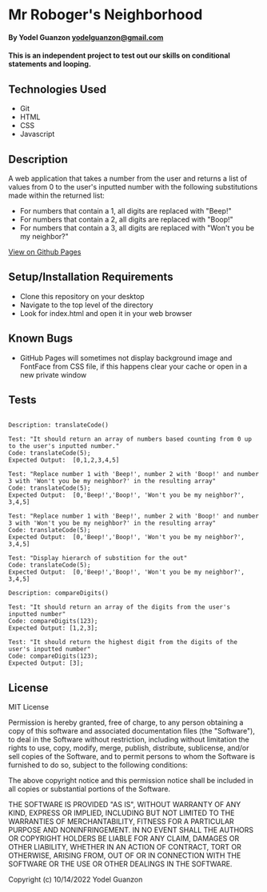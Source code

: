# Mr Roboger's Neighborhood

#### By Yodel Guanzon <yodelguanzon@gmail.com>

#### This is an independent project to test out our skills on conditional statements and looping.

## Technologies Used

* Git
* HTML
* CSS
* Javascript

## Description

A web application that takes a number from the user and returns a list of values from 0 to the user's inputted number with the following substitutions made within the returned list:

* For numbers that contain a 1, all digits are replaced with "Beep!"
* For numbers that contain a 2, all digits are replaced with "Boop!"
* For numbers that contain a 3, all digits are replaced with "Won't you be my neighbor?"

[View on Github Pages](https://delguanzon.github.io/mr-robogers/)

## Setup/Installation Requirements

* Clone this repository on your desktop
* Navigate to the top level of the directory
* Look for index.html and open it in your web browser

## Known Bugs

* GitHub Pages will sometimes not display background image and FontFace from CSS file, if this happens clear your cache or open in a new private window

## Tests
```

Description: translateCode()

Test: "It should return an array of numbers based counting from 0 up to the user's inputted number."
Code: translateCode(5);
Expected Output:  [0,1,2,3,4,5]

Test: "Replace number 1 with 'Beep!', number 2 with 'Boop!' and number 3 with 'Won't you be my neighbor?' in the resulting array"
Code: translateCode(5);
Expected Output:  [0,'Beep!','Boop!', 'Won't you be my neighbor?', 3,4,5]

Test: "Replace number 1 with 'Beep!', number 2 with 'Boop!' and number 3 with 'Won't you be my neighbor?' in the resulting array"
Code: translateCode(5);
Expected Output:  [0,'Beep!','Boop!', 'Won't you be my neighbor?', 3,4,5]

Test: "Display hierarch of substition for the out"
Code: translateCode(5);
Expected Output:  [0,'Beep!','Boop!', 'Won't you be my neighbor?', 3,4,5]

Description: compareDigits()

Test: "It should return an array of the digits from the user's inputted number"
Code: compareDigits(123);
Expected Output: [1,2,3];

Test: "It should return the highest digit from the digits of the user's inputted number"
Code: compareDigits(123);
Expected Output: [3];

```

## License

MIT License

Permission is hereby granted, free of charge, to any person obtaining a copy
of this software and associated documentation files (the "Software"), to deal
in the Software without restriction, including without limitation the rights
to use, copy, modify, merge, publish, distribute, sublicense, and/or sell
copies of the Software, and to permit persons to whom the Software is
furnished to do so, subject to the following conditions:

The above copyright notice and this permission notice shall be included in all
copies or substantial portions of the Software.

THE SOFTWARE IS PROVIDED "AS IS", WITHOUT WARRANTY OF ANY KIND, EXPRESS OR
IMPLIED, INCLUDING BUT NOT LIMITED TO THE WARRANTIES OF MERCHANTABILITY,
FITNESS FOR A PARTICULAR PURPOSE AND NONINFRINGEMENT. IN NO EVENT SHALL THE
AUTHORS OR COPYRIGHT HOLDERS BE LIABLE FOR ANY CLAIM, DAMAGES OR OTHER
LIABILITY, WHETHER IN AN ACTION OF CONTRACT, TORT OR OTHERWISE, ARISING FROM,
OUT OF OR IN CONNECTION WITH THE SOFTWARE OR THE USE OR OTHER DEALINGS IN THE
SOFTWARE.

Copyright (c) 10/14/2022 Yodel Guanzon

